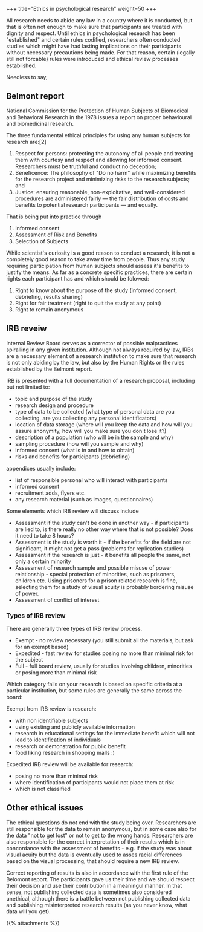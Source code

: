 +++
title="Ethics in psychological research"
weight=50
+++

All research needs to abide any law in a country where it is conducted, but that is often not enough to make sure that participants are treated with dignity and respect. Until ethics in psychological research has been "established" and certain rules codified, researchers often conducted studies which might have had lasting implications on their participants without necessary precautions being made. For that reason, certain (legally still not forcable) rules were introduced and ethical review processes established.

Needless to say, 

## Belmont report

National Commission for the Protection of Human Subjects of Biomedical and Behavioral Research in the 1978 issues a report on proper behavioural and biomedicinal research.  

The three fundamental ethical principles for using any human subjects for research are:[2]

1. Respect for persons: protecting the autonomy of all people and treating them with courtesy and respect and allowing for informed consent. Researchers must be truthful and conduct no deception;
2. Beneficence: The philosophy of "Do no harm" while maximizing benefits for the research project and minimizing risks to the research subjects; and
3. Justice: ensuring reasonable, non-exploitative, and well-considered procedures are administered fairly — the fair distribution of costs and benefits to potential research participants — and equally.

That is being put into practice through

1. Informed consent
2. Assessment of Risk and Benefits
3. Selection of Subjects

While scientist's curiosity is a good reason to conduct a research, it is not a completely good reason to take away time from people. Thus any study requiring participation from human subjects should assess it's benefits to justify the means.
As far as a concrete specific practices, there are certain rights each participant has and which should be folowed:

1. Right to know about the purpose of the study (informed consent, debriefing, results sharing)
2. Right for fair treatment (right to quit the study at any point)
3. Right to remain anonymous

## IRB reveiw
Internal Review Board serves as a corrector of possible malpractices spiralling in any given institution. Although not always required by law, IRBs are a necessary element of a research institution to make sure that research is not only abiding by the law, but also by the Human Rights or the rules established by the Belmont report.

IRB is presented with a full documentation of a research proposal, including but not limited to:

- topic and purpose of the study 
- research design and procedure
- type of data to be collected (what type of personal data are you collecting, are you collecting any personal identificators)
- location of data storage (where will you keep the data and how will you assure anonymity, how will you make sure you don't lose it?)
- description of a population (who will be in the sample and why)
- sampling procedure (how will you sample and why)
- informed consent (what is in and how to obtain)
- risks and benefits for participants (debriefing)

appendices usually include:

- list of responsible personal who will interact with participants
- informed consent
- recruitment adds, flyers etc.
- any research material (such as images, questionnaires)


Some elements which IRB review will discuss include

- Assessment if the study can't be done in another way - if participants are lied to, is there really no other way where that is not possible? Does it need to take 8 hours?
- Assessment is the study is worth it - if the benefits for the field are not significant, it might not get a pass (problems for replication studies)
- Assessment if the research is just - it benefits all people the same, not only a certain minority
- Assessment of research sample and possible misuse of power relationship - special protection of minorities, such as prisoners, children etc. Using prisoners for a prison related research is fine, selecting them for a study of visual acuity is probably bordering misuse of power.
- Assessment of conflict of interest

### Types of IRB review

There are generally three types of IRB review process.

- Exempt - no review necessary (you still submit all the materials, but ask for an exempt based)
- Expedited - fast review for studies posing no more than minimal risk for the subject
- Full - full board review, usually for studies involving children, minorities or posing more than minimal risk

Which category falls on your research is based on specific criteria at a particular institution, but some rules are generally the same across the board:

Exempt from IRB review is research:

- with non identifiable subjects 
- using existing and publicly available information
- research in educational settings for the immediate benefit which will not lead to identification of individuals
- research or demonstration for public benefit
- food liking research in shopping malls :)

Expedited IRB review will be available for research:

- posing no more than minimal risk
- where identification of participants would not place them at risk
- which is not classified

## Other ethical issues
The ethical questions do not end with the study being over. Researchers are still responsible for the data to remain anonymous, but in some case also for the data "not to get lost" or not to get to the wrong hands. Researchers are also responsible for the correct interpretation of their results which is in concordance with the assessment of benefits - e.g. if the study was about visual acuity but the data is eventually used to asses racial differences based on the visual processing, that should require a new IRB review. 

Correct reporting of results is also in accordance with the first rule of the Belomont report. The participants gave us their time and we should respect their decision and use their contribution in a meaningul manner. In that sense, not publishing collected data is sometimes also considered unethical, although there is a battle between not publishing collected data and publishing misinterpreted research results (as you never know, what data will you get).

{{% attachments \%}}